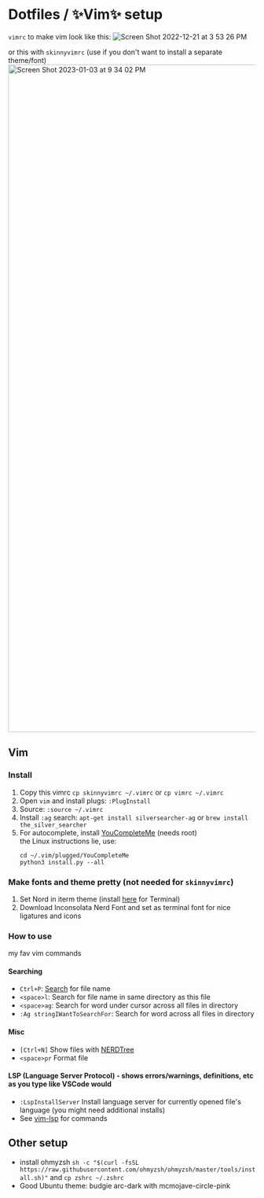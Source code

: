 # Dotfiles / ✨Vim✨ setup
`vimrc` to make vim look like this:
![Screen Shot 2022-12-21 at 3 53 26 PM](https://user-images.githubusercontent.com/11857485/209025580-bf345dda-8dc7-4c06-b207-025d5d49f2fe.png)

or this with `skinnyvimrc` (use if you don't want to install a separate theme/font)
<img width="1358" alt="Screen Shot 2023-01-03 at 9 34 02 PM" src="https://user-images.githubusercontent.com/11857485/210490692-07d404b9-85bb-4ee0-a2af-25a51ba51e97.png">


## Vim
### Install
1. Copy this vimrc `cp skinnyvimrc ~/.vimrc` or `cp vimrc ~/.vimrc`
2. Open `vim` and install plugs: `:PlugInstall`
3. Source: `:source ~/.vimrc`
4. Install `:ag` search: `apt-get install silversearcher-ag` or `brew install the_silver_searcher`
5. For autocomplete, install [YouCompleteMe](https://github.com/ycm-core/YouCompleteMe#linux-64-bit) (needs root)  
  the Linux instructions lie, use:
    ```
    cd ~/.vim/plugged/YouCompleteMe
    python3 install.py --all
    ```
### Make fonts and theme pretty (not needed for `skinnyvimrc`)
1. Set Nord in iterm theme (install [here](https://github.com/arcticicestudio/nord-terminal-app) for Terminal)
2. Download Inconsolata Nerd Font and set as terminal font for nice ligatures and icons


### How to use
my fav vim commands
#### Searching
- `Ctrl+P`: [Search](https://github.com/ctrlpvim/ctrlp.vim) for file name
- `<space>l`: Search for file name in same directory as this file 
- `<space>ag`: Search for word under cursor across all files in directory
- `:Ag stringIWantToSearchFor`: Search for word across all files in directory
#### Misc
- `[Ctrl+N]` Show files with [NERDTree](https://github.com/preservim/nerdtree)
- `<space>pr` Format file
#### LSP (Language Server Protocol) - shows errors/warnings, definitions, etc as you type like VSCode would
- `:LspInstallServer` Install language server for currently opened file's language (you might need additional installs)
- See [vim-lsp](https://github.com/prabirshrestha/vim-lsp) for commands 


## Other setup 
-  install ohmyzsh `sh -c "$(curl -fsSL https://raw.githubusercontent.com/ohmyzsh/ohmyzsh/master/tools/install.sh)"` and `cp zshrc ~/.zshrc`
-  Good Ubuntu theme: budgie arc-dark with mcmojave-circle-pink
